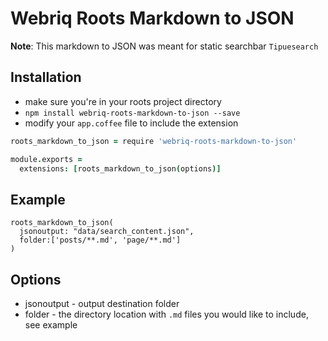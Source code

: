 # Webriq Roots Markdown to JSON

**Note**: This markdown to JSON was meant for static searchbar `Tipuesearch`

## Installation

  *  make sure you're in your roots project directory
  *  `npm install webriq-roots-markdown-to-json --save`
  *  modify your `app.coffee` file to include the extension


   ```coffee
   roots_markdown_to_json = require 'webriq-roots-markdown-to-json'

   module.exports =
     extensions: [roots_markdown_to_json(options)]
   ```
## Example

  ````
  roots_markdown_to_json(
    jsonoutput: "data/search_content.json",
    folder:['posts/**.md', 'page/**.md']
  )

  ````

## Options

  * jsonoutput - output destination folder
  * folder - the directory location with `.md` files you would like to include, see example


